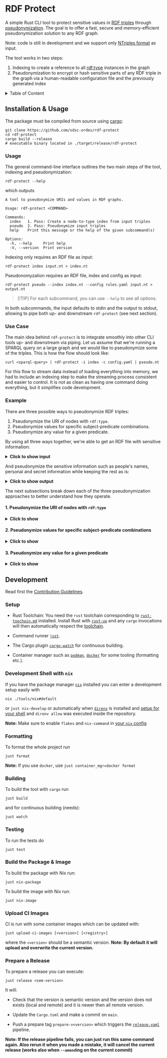 # RDF Protect

A simple Rust CLI tool to protect sensitive values in
[RDF triples](https://en.wikipedia.org/wiki/Semantic_triple) through
[pseudonymization](https://en.wikipedia.org/wiki/Pseudonymization). The goal is
to offer a fast, secure and memory-efficient pseudonymization solution to any
RDF graph.

Note: code is still in development and we support only
[NTriples format](https://en.wikipedia.org/wiki/N-Triples) as input.

The tool works in two steps:

1. Indexing to create a reference to all
   [rdf:type](https://www.w3.org/TR/rdf12-schema/#ch_type) instances in the
   graph
2. Pseudonymization to encrypt or hash sensitive parts of any RDF triple in the
   graph via a human-readable configuration file and the previously generated
   index

<details>
    <summary>Table of Content</summary>

<!--toc:start-->

- [RDF Protect](#rdf-protect)
  - [Installation & Usage](#installation-usage)
    - [Usage](#usage)
    - [Use Case](#use-case)
    - [Example](#example)
      - [1. Pseudonymize the URI of nodes with `rdf:type`](#1-pseudonymize-the-uri-of-nodes-with-rdftype)
      - [2. Pseudonymize values for specific subject-predicate combinations](#2-pseudonymize-values-for-specific-subject-predicate-combinations)
      - [3. Pseudonymize any value for a given predicate](#3-pseudonymize-any-value-for-a-given-predicate)
  - [Development](#development) - [Setup](#setup) -
  [Development Shell with `nix`](#development-shell-with-nix) -
  [Formatting](#formatting) - [Building](#building) - [Testing](#testing)
  <!--toc:end-->

</details>

## Installation & Usage

The package must be compiled from source using
[cargo](https://doc.rust-lang.org/cargo/getting-started/installation.html):

```shell
git clone https://github.com/sdsc-ordes/rdf-protect
cd rdf-protect
cargo build --release
# executable binary located in ./target/release/rdf-protect
```

### Usage

The general command-line interface outlines the two main steps of the tool,
indexing and pseudonymization:

```shell
rdf-protect --help
```

which outputs

```text
A tool to pseudonymize URIs and values in RDF graphs.

Usage: rdf-protect <COMMAND>

Commands:
  index   1. Pass: Create a node-to-type index from input triples
  pseudo  2. Pass: Pseudonymize input triples
  help    Print this message or the help of the given subcommand(s)

Options:
  -h, --help     Print help
  -V, --version  Print version
```

Indexing only requires an RDF file as input:

```shell
rdf-protect index input.nt > index.nt
```

Pseudonomyzation requires an RDF file, index and config as input:

```shell
rdf-protect pseudo --index index.nt --config rules.yaml input.nt > output.nt
```

> [!TIP] For each subcommand, you can use `--help` to see all options.

In both subcommands, the input defaults to stdin and the output to stdout,
allowing to pipe both up- and downstream `rdf-protect` (see next section).

### Use Case

The main idea behind `rdf-protect` is to integrate smoothly into other CLI tools
up- and downstream via piping. Let us assume that we're running a SPARQL query
on a large graph and we would like to pseudonymize some of the triples. This is
how the flow should look like:

```shell
curl <sparql-query> | rdf-protect -i index -c config.yaml | pseudo.nt
```

For this flow to stream data instead of loading everything into memory, we had
to include an indexing step to make the streaming process consistent and easier
to control. It is not as clean as having one command doing everything, but it
simplifies code development.

### Example

There are three possible ways to pseudonymize RDF triples:

1. Pseudonymize the URI of nodes with `rdf:type`.
2. Pseudonymize values for specific subject-predicate combinations.
3. Pseudonymize any value for a given predicate.

By using all three ways together, we're able to get an RDF file with sensitive
information:

<details>
    <summary><b>Click to show input</b></summary>

```ntriples
<http://example.org/Alice> <http://www.w3.org/2000/01/rdf-schema#type> <http://xmlns.com/foaf/0.1/Person> .
<http://example.org/Alice> <http://xmlns.com/foaf/0.1/holdsAccount> <http://example.org/Alice-Bank-Account> .
<http://example.org/Alice-Bank-Account> <http://www.w3.org/2000/01/rdf-schema#type> <http://xmlns.com/foaf/OnlineAccount> .
<http://example.org/Alice-Bank-Account> <http://schema.org/name> "my_account32" .
<http://example.org/Alice-Bank-Account> <http://schema.org/accessCode> "secret-123" .
<http://example.org/Alice> <http://schema.org/name> "Alice" .
<http://example.org/Bank> <http://www.w3.org/2000/01/rdf-schema#type> <http://xmlns.com/foaf/0.1/Organization> .
<http://example.org/Bank> <http://schema.org/name> "Bank" .
```

</details>

And pseudonymize the sensitive information such as people's names, personal and
secret information while keeping the rest as is:

<details>
    <summary><b>Click to show output</b></summary>

```
<http://example.org/af321bbc> <http://www.w3.org/2000/01/rdf-schema#type> <http://xmlns.com/foaf/0.1/Person> .
<http://example.org/af321bbc> <http://xmlns.com/foaf/0.1/holdsAccount> <http://example.org/bs2313bc> .
<http://example.org/bs2313bc> <http://www.w3.org/2000/01/rdf-schema#type> <http://xmlns.com/foaf/OnlineAccount> .
<http://example.org/bs2313bc> <http://schema.org/name> "pp54r32" .
<http://example.org/bs2313bc> <http://schema.org/accessCode> "asfnd223" .
<http://example.org/af321bbc> <http://schema.org/name> "af321bbc" .
<http://example.org/Bank> <http://www.w3.org/2000/01/rdf-schema#type> <http://xmlns.com/foaf/0.1/Organization> .
<http://example.org/Bank> <http://schema.org/name> "Bank" .
```

</details>

The next subsections break down each of the three pseudonymization approaches to
better understand how they operate.

#### 1. Pseudonymize the URI of nodes with `rdf:type`

<details>
    <summary><b>Click to show</b></summary>

Given the following config:

```yaml
replace_uri_of_nodes_with_type:
  - "http://xmlns.com/foaf/0.1/Person"
```

The goal is to pseudonymize all instaces of `rdf:type` Person. The following
input file:

```
<http://example.org/Alice> <http://www.w3.org/2000/01/rdf-schema#type> <http://xmlns.com/foaf/0.1/Person> .
```

Would become:

```
<http://example.org/af321bbc> <http://www.w3.org/2000/01/rdf-schema#type> <http://xmlns.com/foaf/0.1/Person> .
```

</details>

#### 2. Pseudonymize values for specific subject-predicate combinations

<details>
    <summary><b>Click to show</b></summary>

Given the following config:

```yaml
replace_values_of_subject_predicate:
  "http://xmlns.com/foaf/0.1/Person":
    - "http://schema.org/name"
```

The goal is to pseudonymize only the instances of names when they're associated
to Person. The following input file:

```
<http://example.org/Alice> <http://www.w3.org/2000/01/rdf-schema#type> <http://xmlns.com/foaf/0.1/Person> .
<http://example.org/Alice> <http://schema.org/name> "Alice" .
<http://example.org/Bank> <http://www.w3.org/2000/01/rdf-schema#type> <http://xmlns.com/foaf/0.1/Organization> .
<http://example.org/Bank> <http://schema.org/name> "Bank" .
```

Would become:

```
<http://example.org/Alice> <http://www.w3.org/2000/01/rdf-schema#type> <http://xmlns.com/foaf/0.1/Person> .
<http://example.org/Alice> <http://schema.org/name> "af321bbc" .
<http://example.org/Bank> <http://www.w3.org/2000/01/rdf-schema#type> <http://xmlns.com/foaf/0.1/Organization> .
<http://example.org/Bank> <http://schema.org/name> "Bank" .
```

</details>

#### 3. Pseudonymize any value for a given predicate

<details>
    <summary><b>Click to show</b></summary>

Given the following config:

```yaml
replace_value_of_predicate:
  - "http://schema.org/name"
```

The goal is to pseudonymize any values associated to name. The following input
file:

```
<http://example.org/Alice> <http://www.w3.org/2000/01/rdf-schema#type> <http://xmlns.com/foaf/0.1/Person> .
<http://example.org/Alice> <http://schema.org/name> "Alice" .
<http://example.org/Bank> <http://www.w3.org/2000/01/rdf-schema#type> <http://xmlns.com/foaf/0.1/Organization> .
<http://example.org/Bank> <http://schema.org/name> "Bank" .
```

Would become:

```
<http://example.org/Alice> <http://www.w3.org/2000/01/rdf-schema#type> <http://xmlns.com/foaf/0.1/Person> .
<http://example.org/Alice> <http://schema.org/name> "af321bbc" .
<http://example.org/Bank> <http://www.w3.org/2000/01/rdf-schema#type> <http://xmlns.com/foaf/0.1/Organization> .
<http://example.org/Bank> <http://schema.org/name> "38a3dd71" .
```

</details>

## Development

Read first the [Contribution Guidelines](/CONTRIBUTING.md).

### Setup

- Rust Toolchain: You need the `rust` toolchain corresponding to
  [`rust-toochain.md`](./rust-toochain.md) installed. Install Rust with
  [`rust-up`](https://rustup.rs) and any `cargo` invocations will then
  automatically respect the [toolchain](./rust-toolchain.md).

- Command runner [`just`](https://github.com/casey/just).

- The Cargo plugin [`cargo-watch`](https://crates.io/crates/cargo-watch) for
  continuous building.

- Container manager such as [`podman`](https://podman.io),
  [`docker`](https://docker.com) for some tooling (formatting etc.).

### Development Shell with `nix`

If you have the package manager
[`nix`](https://github.com/DeterminateSystems/nix-installer) installed you can
enter a development setup easily with

```shell
nix ./tools/nix#default
```

or `just nix-develop` or automatically when [`direnv`](https://direnv.net) is
installed and [setup for your shell](https://direnv.net/docs/hook.html) and
`direnv allow` was executed inside the repository.

**Note:** Make sure to enable `flakes` and `nix-command` in
[your `nix` config](https://nixos.wiki/wiki/Flakes#Other_Distros,_without_Home-Manager)

### Formatting

To format the whole project run

```shell
just format
```

**Note:** If you use `docker`, use `just container_mgr=docker format`

### Building

To build the tool with `cargo` run

```shell
just build
```

and for continuous building (needs):

```shell
just watch
```

### Testing

To run the tests do

```shell
just test
```

### Build the Package & Image

To build the package with Nix run:

```shell
just nix-package
```

To build the image with Nix run:

```shell
just nix-image
```

### Upload CI Images

CI is run with some container images which can be updated with:

```shell
just upload-ci-images [<version>] [<registry>]
```

where the `<version>` should be a semantic version. **Note: By default it will
upload and overwrite the current version.**

### Prepare a Release

To prepare a release you can execute:

```shell
just release <sem-version>
```

It will:

- Check that the version is semantic version and the version does not exists
  (local and remote) and it is newer then all remote version.

- Update the `Cargo.toml` and make a commit on `main`.

- Push a prepare tag `prepare-v<version>` which triggers the
  [`release.yaml`](.github/workflows/release.yaml) pipeline.

**Note: If the release pipeline fails, you can just run this same command again.
Also rerun it when you made a mistake, it will cancel the current release (works
also when `--amend`ing on the current commit)**
